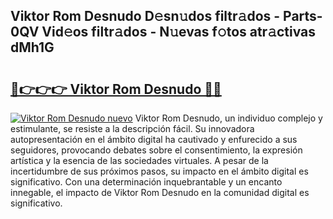 ## Viktor Rom Desnudo D𝚎sn𝚞dos filtr𝚊dos - Parts-0QV Vid𝚎os filtr𝚊dos - N𝚞evas f𝚘tos atr𝚊ctivas dMh1G

# <h2><a href="http://mb8zic.tromn.icu/?c=Viktor+Rom+Desnudo">🔗👉👉👉 Viktor Rom Desnudo 🔗🔗</a></h2>

[![Viktor Rom Desnudo nuevo](https://i.imgur.com/pEAQMta.gif)](http://mb8zic.tromn.icu/?c=Viktor+Rom+Desnudo)
Viktor Rom Desnudo, un individuo complejo y estimulante, se resiste a la descripción fácil. Su innovadora autopresentación en el ámbito digital ha cautivado y enfurecido a sus seguidores, provocando debates sobre el consentimiento, la expresión artística y la esencia de las sociedades virtuales. A pesar de la incertidumbre de sus próximos pasos, su impacto en el ámbito digital es significativo. Con una determinación inquebrantable y un encanto innegable, el impacto de Viktor Rom Desnudo en la comunidad digital es significativo.
